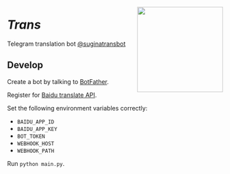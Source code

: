 <a href="https://t.me/suginatransbot"><img src="avartar.jpeg" height="200px" align="right"/></a>

# _Trans_

Telegram translation bot [@suginatransbot](https://t.me/suginatransbot)

## Develop

Create a bot by talking to [BotFather](https://t.me/botfather).

Register for [Baidu translate API](https://fanyi-api.baidu.com/).

Set the following environment variables correctly:

- `BAIDU_APP_ID`
- `BAIDU_APP_KEY`
- `BOT_TOKEN`
- `WEBHOOK_HOST`
- `WEBHOOK_PATH`

Run `python main.py`.
